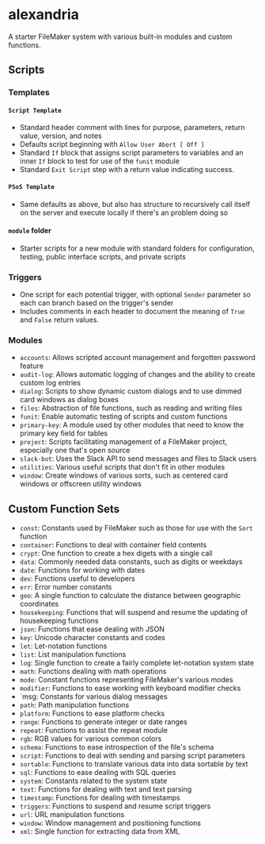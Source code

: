 # alexandria
A starter FileMaker system with various built-in modules and custom functions.

## Scripts

### Templates

#### `Script Template`

- Standard header comment with lines for purpose, parameters, return value, version, and notes
- Defaults script beginning with `Allow User Abort [ Off ]`
- Standard `If` block that assigns script parameters to variables and an inner `If` block to test for use of the `funit` module
- Standard `Exit Script` step with a return value indicating success.

#### `PSoS Template`

- Same defaults as above, but also has structure to recursively call itself on the server and execute locally if there's an problem doing so

#### `module` folder

- Starter scripts for a new module with standard folders for configuration, testing, public interface scripts, and private scripts

### Triggers

- One script for each potential trigger, with optional `Sender` parameter so each can branch based on the trigger's sender
- Includes comments in each header to document the meaning of `True` and `False` return values.

### Modules

- `accounts`: Allows scripted account management and forgotten password feature
- `audit-log`: Allows automatic logging of changes and the ability to create custom log entries
- `dialog`: Scripts to show dynamic custom dialogs and to use dimmed card windows as dialog boxes
- `files`: Abstraction of file functions, such as reading and writing files
- `funit`: Enable automatic testing of scripts and custom functions
- `primary-key`: A module used by other modules that need to know the primary key field for tables
- `project`: Scripts facilitating management of a FileMaker project, especially one that's open source
- `slack-bot`: Uses the Slack API to send messages and files to Slack users
- `utilities`: Various useful scripts that don't fit in other modules
- `window`: Create windows of various sorts, such as centered card windows or offscreen utility windows

## Custom Function Sets

- `const`: Constants used by FileMaker such as those for use with the `Sort` function
- `container`: Functions to deal with container field contents
- `crypt`: One function to create a hex digets with a single call
- `data`: Commonly needed data constants, such as digits or weekdays
- `date`: Functions for working with dates
- `dev`: Functions useful to developers
- `err`: Error number constants
- `geo`: A single function to calculate the distance between geographic coordinates
- `housekeeping`: Functions that will suspend and resume the updating of housekeeping functions
- `json`: Functions that ease dealing with JSON
- `key`: Unicode character constants and codes
- `let`: Let-notation functions
- `list`: List manipulation functions
- `log`: Single function to create a fairly complete let-notation system state
- `math`: Functions dealing with math operations
- `mode`: Constant functions representing FileMaker's various modes
- `modifier`: Functions to ease working with keyboard modifier checks
- `msg: Constants for various dialog messages
- `path`: Path manipulation functions
- `platform`: Functions to ease platform checks
- `range`: Functions to generate integer or date ranges
- `repeat`: Functions to assist the repeat module
- `rgb`: RGB values for various common colors
- `schema`: Functions to ease introspection of the file's schema
- `script`: Functions to deal with sending and parsing script parameters
- `sortable`: Functions to translate various data into data sortable by text
- `sql`: Functions to ease dealing with SQL queries
- `system`: Constants related to the system state
- `text`: Functions for dealing with text and text parsing
- `timestamp`: Functions for dealing with timestamps
- `triggers`: Functions to suspend and resume script triggers
- `url`: URL manipulation functions
- `window`: Window management and positioning functions
- `xml`: Single function for extracting data from XML
